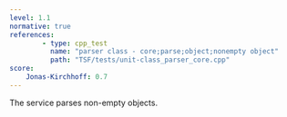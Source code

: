 ```yaml
---
level: 1.1
normative: true
references:
        - type: cpp_test
          name: "parser class - core;parse;object;nonempty object"
          path: "TSF/tests/unit-class_parser_core.cpp"
score:
    Jonas-Kirchhoff: 0.7
---
```


The service parses non-empty objects.